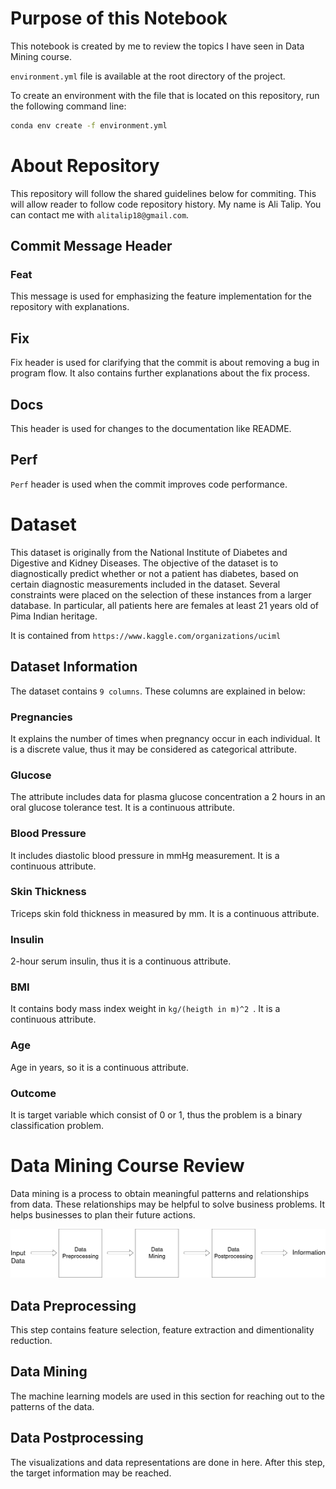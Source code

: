 # Purpose of this Notebook
This notebook is created by me to  review the topics I have seen in Data Mining course.

``environment.yml`` file is available at the root directory of the project.

To create an environment with the file that is located on this repository, run the following command line:


```bash
conda env create -f environment.yml
```

# About Repository
This repository will follow the shared guidelines below for commiting.
This will allow reader to follow code repository history.
My name is Ali Talip. You can contact me with `alitalip18@gmail.com`.

## Commit Message Header
### Feat 
This message is used for emphasizing the feature implementation for the repository with explanations.

## Fix 
Fix header is used for clarifying that the commit is about removing a bug in program flow. It also contains further explanations about the fix process.

## Docs 
This header is used for changes to the documentation like README.


## Perf
`Perf` header is used when the commit improves code performance.



# Dataset
This dataset is originally from the National Institute of Diabetes and Digestive and Kidney Diseases. The objective of the dataset is to diagnostically predict whether or not a patient has diabetes, based on certain diagnostic measurements included in the dataset. Several constraints were placed on the selection of these instances from a larger database. In particular, all patients here are females at least 21 years old of Pima Indian heritage.

It is contained from ``https://www.kaggle.com/organizations/uciml``

## Dataset Information
The dataset contains `9 columns`. These columns are explained in below:

### Pregnancies
It explains the number of times when pregnancy occur in each individual. It is a discrete value, thus it may be considered as categorical attribute.

### Glucose
The attribute includes data for plasma glucose concentration a 2 hours in an oral glucose tolerance test. It is a continuous attribute. 

### Blood Pressure
It includes diastolic blood pressure in mmHg measurement. It is a continuous attribute.

### Skin Thickness
Triceps skin fold thickness in measured by mm. It is a continuous attribute.

### Insulin
2-hour serum insulin, thus it is a continuous attribute.

### BMI
It contains body mass index weight in `kg/(heigth in m)^2 `. It is a continuous attribute.

### Age
Age in years, so it is a continuous attribute.

### Outcome
It is target variable which consist of 0 or 1, thus the problem is a binary classification problem.


# Data Mining Course Review
Data mining is a process to obtain meaningful patterns and relationships from data. These relationships may be helpful to solve business problems. It helps businesses to plan their future actions.

![screenshot](images/readme/chart.png)

## Data Preprocessing
This step contains feature selection, feature extraction and dimentionality reduction.

## Data Mining
The machine learning models are used in this section for reaching out to the patterns of the data.

## Data Postprocessing
The visualizations and data representations are done in here. After this step, the target information may be reached.
